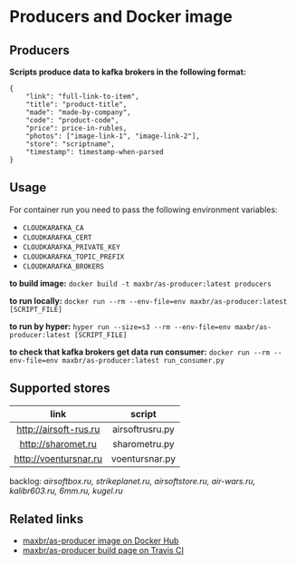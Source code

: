 Producers and Docker image
==========================

## Producers

**Scripts produce data to kafka brokers in the following format:**

```
{
    "link": "full-link-to-item",
    "title": "product-title",
    "made": "made-by-company",
    "code": "product-code",
    "price": price-in-rubles,
    "photos": ["image-link-1", "image-link-2"],
    "store": "scriptname",
    "timestamp": timestamp-when-parsed
}
```

## Usage
For container run you need to pass the following environment variables:
  
  * ``CLOUDKARAFKA_CA``
  * ``CLOUDKARAFKA_CERT``
  * ``CLOUDKARAFKA_PRIVATE_KEY``
  * ``CLOUDKARAFKA_TOPIC_PREFIX``
  * ``CLOUDKARAFKA_BROKERS``

**to build image:**
``docker build -t maxbr/as-producer:latest producers``

**to run locally:**
``docker run --rm --env-file=env maxbr/as-producer:latest [SCRIPT_FILE]``

**to run by hyper:**
``hyper run --size=s3 --rm --env-file=env maxbr/as-producer:latest [SCRIPT_FILE]``

**to check that kafka brokers get data run consumer:**
``docker run --rm --env-file=env maxbr/as-producer:latest run_consumer.py``

## Supported stores

|      link              |  script         |
|:----------------------:|:---------------:|
| http://airsoft-rus.ru  | airsoftrusru.py |
| http://sharomet.ru     | sharometru.py   |
| http://voentursnar.ru  | voentursnar.py  |

backlog: *airsoftbox.ru, strikeplanet.ru, airsoftstore.ru, air-wars.ru, kalibr603.ru, 6mm.ru, kugel.ru*

## Related links

  * [maxbr/as-producer image on Docker Hub](https://hub.docker.com/r/maxbr/as-producer)
  * [maxbr/as-producer build page on Travis CI](https://travis-ci.org/maxbr/as-service)
  